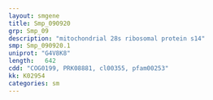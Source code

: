 ```yaml
---
layout: smgene
title: Smp_090920
grp: Smp_09
description: "mitochondrial 28s ribosomal protein s14"
smp: Smp_090920.1
uniprot: "G4V8K8"
length:   642
cdd: "COG0199, PRK08881, cl00355, pfam00253"
kk: K02954
categories: sm
---
```

